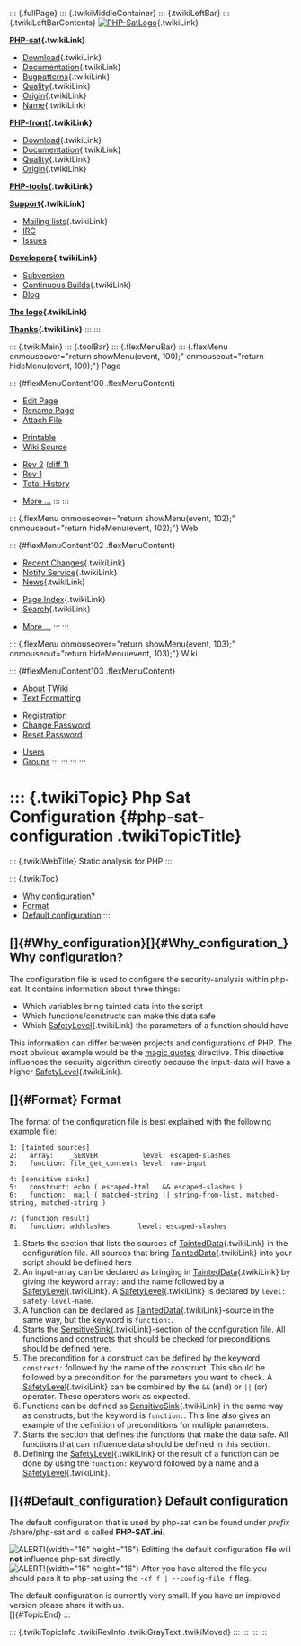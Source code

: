 ::: {.fullPage}
::: {.twikiMiddleContainer}
::: {.twikiLeftBar}
::: {.twikiLeftBarContents}
[![PHP-SatLogo](../pub/PHP/PhpSatLogo/PHP-SAT-LOGO-100px.jpg)](WebHome){.twikiLink}

**[PHP-sat](PhpSat){.twikiLink}**

-   [Download](PhpSatReleases){.twikiLink}
-   [Documentation](PhpSatDocumentation){.twikiLink}
-   [Bugpatterns](PhpSatBugPatterns){.twikiLink}
-   [Quality](PhpSatQuality){.twikiLink}
-   [Origin](PhpSatOrigin){.twikiLink}
-   [Name](PhpSatName){.twikiLink}

**[PHP-front](PhpFront){.twikiLink}**

-   [Download](PhpFrontReleases){.twikiLink}
-   [Documentation](PhpFrontDocumentation){.twikiLink}
-   [Quality](PhpFrontQuality){.twikiLink}
-   [Origin](PhpFrontOrigin){.twikiLink}

**[PHP-tools](PhpTools){.twikiLink}**

**[Support](PhpSupport){.twikiLink}**

-   [Mailing lists](MailingList){.twikiLink}
-   [IRC](irc://irc.freenode.net/#stratego)
-   [Issues](http://bugs.strategoxt.org/browse/PSAT)

**[Developers](PhpSatDevelopers){.twikiLink}**

-   [Subversion](https://svn.strategoxt.org/repos/psat/)
-   [Continuous Builds](ContinuousBuilds){.twikiLink}
-   [Blog](http://ericbouwers.blogspot.com/)

**[The logo](PhpSatLogo){.twikiLink}**

**[Thanks](ThankYou){.twikiLink}**
:::
:::

::: {.twikiMain}
::: {.toolBar}
::: {.flexMenuBar}
::: {.flexMenu onmouseover="return showMenu(event, 100);" onmouseout="return hideMenu(event, 100);"}
Page

::: {#flexMenuContent100 .flexMenuContent}
-   [Edit
    Page](http://www.program-transformation.org/edit/PHP/PhpSatConfiguration?t=1536826876)
-   [Rename
    Page](http://www.program-transformation.org/rename/PHP/PhpSatConfiguration)
-   [Attach
    File](http://www.program-transformation.org/attach/PHP/PhpSatConfiguration)

<!-- -->

-   [Printable](http://www.program-transformation.org/view/PHP/PhpSatConfiguration?skin=print.pattern)
-   [Wiki
    Source](http://www.program-transformation.org/view/PHP/PhpSatConfiguration?skin=text&raw=on&contenttype=text/plain)

<!-- -->

-   [Rev
    2](http://www.program-transformation.org/view/PHP/PhpSatConfiguration?rev=1.2)
    [(diff 1)](http://www.program-transformation.org/rdiff/PHP/PhpSatConfiguration?rev1=1.2&rev2=1.1)
-   [Rev
    1](http://www.program-transformation.org/view/PHP/PhpSatConfiguration?rev=1.1)
-   [Total
    History](http://www.program-transformation.org/rdiff/PHP/PhpSatConfiguration)

<!-- -->

-   [More
    \...](http://www.program-transformation.org/oops/PHP/PhpSatConfiguration?template=oopsmore&param1=1.2&param2=1.2)
:::
:::

::: {.flexMenu onmouseover="return showMenu(event, 102);" onmouseout="return hideMenu(event, 102);"}
Web

::: {#flexMenuContent102 .flexMenuContent}
-   [Recent Changes](WebChanges){.twikiLink}
-   [Notify Service](WebNotify){.twikiLink}
-   [News](WebNews){.twikiLink}

<!-- -->

-   [Page Index](WebIndex){.twikiLink}
-   [Search](WebSearch){.twikiLink}

<!-- -->

-   [More
    \...](http://www.program-transformation.org/oops/PHP/PhpSatConfiguration?template=oopsmore&param1=1.2&param2=1.2)
:::
:::

::: {.flexMenu onmouseover="return showMenu(event, 103);" onmouseout="return hideMenu(event, 103);"}
Wiki

::: {#flexMenuContent103 .flexMenuContent}
-   [About
    TWiki](http://www.program-transformation.org/view/TWiki/WebHome)
-   [Text
    Formatting](http://www.program-transformation.org/view/TWiki/TextFormattingRules)

<!-- -->

-   [Registration](http://www.program-transformation.org/view/TWiki/TWikiRegistration)
-   [Change
    Password](http://www.program-transformation.org/view/TWiki/ChangePassword)
-   [Reset
    Password](http://www.program-transformation.org/view/TWiki/ResetPassword)

<!-- -->

-   [Users](http://www.program-transformation.org/view/Main/TWikiUsers)
-   [Groups](http://www.program-transformation.org/view/Main/TWikiGroups)
:::
:::
:::
:::

::: {.twikiTopic}
Php Sat Configuration {#php-sat-configuration .twikiTopicTitle}
=====================

::: {.twikiWebTitle}
Static analysis for PHP
:::

::: {.twikiToc}
-   [Why configuration?](PhpSatConfiguration#Why_configuration)
-   [Format](PhpSatConfiguration#Format)
-   [Default configuration](PhpSatConfiguration#Default_configuration)
:::

[]{#Why_configuration}[]{#Why_configuration_} Why configuration?
----------------------------------------------------------------

The configuration file is used to configure the security-analysis within
php-sat. It contains information about three things:

-   Which variables bring tainted data into the script
-   Which functions/constructs can make this data safe
-   Which [SafetyLevel](SafetyLevel){.twikiLink} the parameters of a
    function should have

This information can differ between projects and configurations of PHP.
The most obvious example would be the [magic
quotes](http://www.php.net/magic_quotes) directive. This directive
influences the security algorithm directly because the input-data will
have a higher [SafetyLevel](SafetyLevel){.twikiLink}.

[]{#Format} Format
------------------

The format of the configuration file is best explained with the
following example file:

    1: [tainted sources]
    2:   array:    _SERVER           level: escaped-slashes 
    3:   function: file_get_contents level: raw-input 
     
    4: [sensitive sinks]
    5:   construct: echo ( escaped-html   && escaped-slashes )
    6:   function:  mail ( matched-string || string-from-list, matched-string, matched-string )
     
    7: [function result]
    8:   function: addslashes       level: escaped-slashes

1.  Starts the section that lists the sources of
    [TaintedData](TaintedData){.twikiLink} in the configuration file.
    All sources that bring [TaintedData](TaintedData){.twikiLink} into
    your script should be defined here
2.  An input-array can be declared as bringing in
    [TaintedData](TaintedData){.twikiLink} by giving the keyword
    `array:` and the name followed by a
    [SafetyLevel](SafetyLevel){.twikiLink}. A
    [SafetyLevel](SafetyLevel){.twikiLink} is declared by
    `level: safety-level-name`.
3.  A function can be declared as
    [TaintedData](TaintedData){.twikiLink}-source in the same way, but
    the keyword is `function:`.
4.  Starts the [SensitiveSink](SensitiveSink){.twikiLink}-section of the
    configuration file. All functions and constructs that should be
    checked for preconditions should be defined here.
5.  The precondition for a construct can be defined by the keyword
    `construct:` followed by the name of the construct. This should be
    followed by a precondition for the parameters you want to check. A
    [SafetyLevel](SafetyLevel){.twikiLink} can be combined by the `&&`
    (and) or `||` (or) operator. These operators work as expected.
6.  Functions can be defined as
    [SensitiveSink](SensitiveSink){.twikiLink} in the same way as
    constructs, but the keyword is `function:`. This line also gives an
    example of the definition of preconditions for multiple parameters.
7.  Starts the section that defines the functions that make the data
    safe. All functions that can influence data should be defined in
    this section.
8.  Defining the [SafetyLevel](SafetyLevel){.twikiLink} of the result of
    a function can be done by using the `function:` keyword followed by
    a name and a [SafetyLevel](SafetyLevel){.twikiLink}.

[]{#Default_configuration} Default configuration
------------------------------------------------

The default configuration that is used by php-sat can be found under
*prefix* /share/php-sat and is called **PHP-SAT.ini**.

![ALERT!](../pub/TWiki/TWikiDocGraphics/warning.gif){width="16"
height="16"} Editting the default configuration file will **not**
influence php-sat directly.\
![ALERT!](../pub/TWiki/TWikiDocGraphics/warning.gif){width="16"
height="16"} After you have altered the file you should pass it to
php-sat using the `-cf f | --config-file f` flag.

The default configuration is currently very small. If you have an
improved version please share it with us.\
[]{#TopicEnd}
:::

::: {.twikiTopicInfo .twikiRevInfo .twikiGrayText .twikiMoved}
:::
:::
:::
:::
